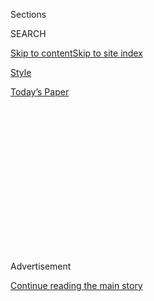 <div id="app">

<div>

<div>

<div>

<div class="NYTAppHideMasthead css-1q2w90k e1suatyy0">

<div class="section css-ui9rw0 e1suatyy2">

<div class="css-eph4ug er09x8g0">

<div class="css-6n7j50">

</div>

<span class="css-1dv1kvn">Sections</span>

<div class="css-10488qs">

<span class="css-1dv1kvn">SEARCH</span>

</div>

[Skip to content](#site-content)[Skip to site
index](#site-index)

</div>

<div id="masthead-section-label" class="css-1wr3we4 eaxe0e00">

[Style](https://www.nytimes3xbfgragh.onion/section/style)

</div>

<div class="css-10698na e1huz5gh0">

</div>

</div>

<div id="masthead-bar-one" class="section hasLinks css-15hmgas e1csuq9d3">

<div class="css-uqyvli e1csuq9d0">

</div>

<div class="css-1uqjmks e1csuq9d1">

</div>

<div class="css-9e9ivx">

[](https://myaccount.nytimes3xbfgragh.onion/auth/login?response_type=cookie&client_id=vi)

</div>

<div class="css-1bvtpon e1csuq9d2">

[Today’s
Paper](https://www.nytimes3xbfgragh.onion/section/todayspaper)

</div>

</div>

</div>

</div>

<div data-aria-hidden="false">

<div id="site-content" data-role="main">

<div>

<div class="css-1aor85t" style="opacity:0.000000001;z-index:-1;visibility:hidden">

<div class="css-1hqnpie">

<div class="css-epjblv">

<span class="css-17xtcya">[Style](/section/style)</span><span class="css-x15j1o">|</span><span class="css-fwqvlz">My
\_\_\_ Was a
Suffragist</span>

</div>

<div class="css-k008qs">

<div class="css-1iwv8en">

<span class="css-18z7m18"></span>

<div>

</div>

</div>

<span class="css-1n6z4y">https://nyti.ms/2VDbwoJ</span>

<div class="css-1705lsu">

<div class="css-4xjgmj">

<div class="css-4skfbu" data-role="toolbar" data-aria-label="Social Media Share buttons, Save button, and Comments Panel with current comment count" data-testid="share-tools">

  - 
  - 
  - 
  - 
    
    <div class="css-6n7j50">
    
    </div>

  - 
  - 

</div>

</div>

</div>

</div>

</div>

</div>

<div class="css-13pd83m">

</div>

<div id="top-wrapper" class="css-1sy8kpn">

<div id="top-slug" class="css-l9onyx">

Advertisement

</div>

[Continue reading the main
story](#after-top)

<div class="ad top-wrapper" style="text-align:center;height:100%;display:block;min-height:250px">

<div id="top" class="place-ad" data-position="top" data-size-key="top">

</div>

</div>

<div id="after-top">

</div>

</div>

<div>

<div id="sponsor-wrapper" class="css-1hyfx7x">

<div id="sponsor-slug" class="css-19vbshk">

Supported by

</div>

[Continue reading the main
story](#after-sponsor)

<div id="sponsor" class="ad sponsor-wrapper" style="text-align:center;height:100%;display:block">

</div>

<div id="after-sponsor">

</div>

</div>

<div class="css-186x18t">

</div>

<div class="css-1vkm6nb ehdk2mb0">

# My \_\_\_ Was a Suffragist

</div>

One hundred years after the 19th Amendment, suffragists’ descendants
consider how far we’ve come and how far we still have to
go.

<div class="css-79elbk" data-testid="photoviewer-wrapper">

<div class="css-z3e15g" data-testid="photoviewer-wrapper-hidden">

</div>

<div class="css-1a48zt4 ehw59r15" data-testid="photoviewer-children">

![<span class="css-cnj6d5 e1z0qqy90" itemprop="copyrightHolder"><span class="css-1ly73wi e1tej78p0">Credit...</span><span><span>Photo
collage: Andrew
Rodriguez</span></span></span>](https://static01.graylady3jvrrxbe.onion/images/2020/07/03/multimedia/03suffrage-blank-17/03suffrage-blank-17-articleLarge.jpg?quality=75&auto=webp&disable=upscale)

</div>

</div>

<div class="css-18e8msd">

<div class="css-vp77d3 epjyd6m0">

<div class="css-hus3qt ey68jwv0" data-aria-hidden="true">

[![Jennifer
Harlan](https://static01.graylady3jvrrxbe.onion/images/2019/09/25/reader-center/author-jennifer-harlan/author-jennifer-harlan-thumbLarge-v2.png
"Jennifer Harlan")](https://www.nytimes3xbfgragh.onion/by/jennifer-harlan)

</div>

<div class="css-1baulvz">

By [<span class="css-1baulvz last-byline" itemprop="name">Jennifer
Harlan</span>](https://www.nytimes3xbfgragh.onion/by/jennifer-harlan)

</div>

</div>

  - 
    
    <div class="css-ld3wwf e16638kd2">
    
    Published July 2, 2020Updated Aug. 19,
    2020
    
    </div>

  - 
    
    <div class="css-4xjgmj">
    
    <div class="css-pvvomx" data-role="toolbar" data-aria-label="Social Media Share buttons, Save button, and Comments Panel with current comment count" data-testid="share-tools">
    
      - 
      - 
      - 
      - 
        
        <div class="css-6n7j50">
        
        </div>
    
      - 
      - 
    
    </div>
    
    </div>

</div>

</div>

<div class="section meteredContent css-1r7ky0e" name="articleBody" itemprop="articleBody">

<div class="css-1fanzo5 StoryBodyCompanionColumn">

<div class="css-53u6y8">

On Aug. 18, 1920, Tennessee became the 36th state to ratify the 19th
Amendment. Eight days later, ratification was certified by the secretary
of state. The right to vote for women across the United States was
officially enshrined in the Constitution.

The codification of suffrage was the result of nearly a century of
activism, which began even before the Seneca Falls convention in 1848.
From those early years to the formation of the National American Woman
Suffrage Association (NAWSA) in 1890 to the Woman Suffrage Procession in
Washington in 1913, generations of American women and men devoted their
lives to fighting for the vote. The movement was a decades-long game of
democratic Telephone: Of the 68 women who gathered in that town in
upstate New York and declared what was then a radical notion — that all
men *and* women were created equal — only one, [Charlotte Woodward
Pierce](https://www.smithsonianmag.com/smart-news/only-one-woman-who-was-seneca-falls-lived-see-women-win-vote-180964044/),
would live to see their dream become a reality.

</div>

</div>

<div>

</div>

<div class="css-1fanzo5 StoryBodyCompanionColumn">

<div class="css-53u6y8">

And their struggle did not end with the amendment. Well after 1920,
there were many women in the United States, including Native Americans
and Chinese immigrants, who were not able to vote and many more,
particularly African-Americans, for whom it was extremely difficult. One
hundred years later, the country is continuing to grapple with many of
the same questions the suffragists raised, not only who gets to vote but
also what it means to be a citizen and how to ensure that all Americans
are equal in the eyes of the law. And as we mark this centennial, the
generation that came after the suffragists, and the ones that have come
after that, are still in the fight.

</div>

</div>

<div class="css-1fanzo5 StoryBodyCompanionColumn">

<div class="css-53u6y8">

“Learning your history is an essential tool, and a call to action,” said
Liza Mickens, a great-great-granddaughter of the suffragist Maggie Lena
Walker. “I’m honored to be a part of this legacy.” (Interviews have been
edited for length and clarity.)

## Adele Logan Alexander, 82, New York

*Granddaughter of Adella Hunt
Logan*

</div>

</div>

<div class="css-a7yk8a e73j0it0">

<div class="css-1xdhyk6 erfvjey0">

<span class="css-1ly73wi e1tej78p0">Image</span>

<div class="css-zjzyr8">

<div data-testid="lazyimage-container" style="height:483.97777777777776px">

</div>

</div>

</div>

<span class="css-16f3y1r e13ogyst0" data-aria-hidden="true">The
suffragist Adella Hunt Logan in her wedding dress in Atlanta in 1888. A
teacher at the Tuskegee Institute in Alabama, she fought for suffrage,
social reform and better health care for black
communities.</span><span class="css-cnj6d5 e1z0qqy90" itemprop="copyrightHolder"><span class="css-1ly73wi e1tej78p0">Credit...</span><span>Thomas
Askew, reproduction by Mark
Gulezian</span></span>

<div class="css-1xdhyk6 erfvjey0">

<span class="css-1ly73wi e1tej78p0">Image</span>

<div class="css-zjzyr8">

<div data-testid="lazyimage-container" style="height:485.26666666666677px">

</div>

</div>

</div>

<span class="css-16f3y1r e13ogyst0" data-aria-hidden="true">Adella,
third from left, with her family at the Tuskegee Institute in 1913,
celebrating her 25th anniversary with her husband, Warren Logan, center.
Their son Arthur, standing in front of Warren, was the father of the
historian Adele Logan
Alexander.</span><span class="css-cnj6d5 e1z0qqy90" itemprop="copyrightHolder"><span class="css-1ly73wi e1tej78p0">Credit...</span><span>Arthur
P. Bedou, reproduction by Mark Gulezian</span></span>

</div>

<div class="css-1fanzo5 StoryBodyCompanionColumn">

<div class="css-53u6y8">

Adella’s portrait — the one that’s the cover of my book “[Princess of
the Hither Isles: A Black Suffragist’s Story from the Jim Crow
South](https://yalebooks.yale.edu/book/9780300242607/princess-hither-isles)”
— hung in my parents’ apartment, so she’s always been a visible,
physical presence in my life, even though she died when my father was
only 6 years old. And, of course, I was named for her. When I was in my
early 40s, a young historian who was working on a Ph.D. dissertation
about Black women in the suffrage movement was the first one to show me
Adella’s writings. I hadn’t had that kind of specifics before, and I got
totally hooked on trying to find out more about her as a suffragist. My
father was dead by that time, so I asked my mother, “Did you know all
this?” And her response was, “Of course.” Not only was Adella involved,
but my mother’s mother was, too: They were both light-skinned enough to
pass, so the two grandmothers, well before my parents were born, would
go together to white suffrage conferences in the South, and then come
back and share the information they learned with the Black community.

But even before I knew the details of my family’s story, voting and
political involvement were very much a part of my growing up. One of my
first memories is of my hand reaching up for my mother’s as she walked
with me to the New York Public Library, down through this back labyrinth
to where the voting booths were. I always knew that this was something
very precious, and not to be taken for granted.

</div>

</div>

<div class="css-1fanzo5 StoryBodyCompanionColumn">

<div class="css-53u6y8">

## Coline Jenkins, 68, Greenwich, Conn.

*Great-great-granddaughter of Elizabeth Cady Stanton,
great-granddaughter of Harriot Stanton Blatch, granddaughter of Nora
Stanton Blatch de Forest
Barney*

</div>

</div>

<div class="css-a7yk8a e73j0it0">

<div class="css-1xdhyk6 erfvjey0">

<span class="css-1ly73wi e1tej78p0">Image</span>

<div class="css-zjzyr8">

<div data-testid="lazyimage-container" style="height:296.44444444444446px">

</div>

</div>

</div>

<span class="css-16f3y1r e13ogyst0" data-aria-hidden="true">Elizabeth
Cady Stanton with her daughter Harriot Stanton Blatch and her
granddaughter Nora Stanton Blatch de Forest Barney. All three
generations of Stanton women, pictured here in 1892, fought for the
right to
vote.</span><span class="css-cnj6d5 e1z0qqy90" itemprop="copyrightHolder"><span class="css-1ly73wi e1tej78p0">Credit...</span><span>Coline
Jenkins</span></span>

<div class="css-1xdhyk6 erfvjey0">

<span class="css-1ly73wi e1tej78p0">Image</span>

<div class="css-zjzyr8">

<div data-testid="lazyimage-container" style="height:296.44444444444446px">

</div>

</div>

</div>

<span class="css-16f3y1r e13ogyst0" data-aria-hidden="true">In 1913,
Nora rode around New York on a horse named for the state’s anti-suffrage
senator Elihu Root, giving speeches advocating for women’s right to
vote. “When you ride in on a horse, you don’t need a podium: You’re
already up there,” her granddaughter Coline Jenkins
said.</span><span class="css-cnj6d5 e1z0qqy90" itemprop="copyrightHolder"><span class="css-1ly73wi e1tej78p0">Credit...</span><span>via
Coline Jenkins</span></span>

</div>

<div class="css-1fanzo5 StoryBodyCompanionColumn">

<div class="css-53u6y8">

My dad had died when I was little, so it was my mother and my
grandmother, these two very strong women, who raised me. They both had
jobs — my grandmother Nora was the first woman in the country to get a
degree in civil engineering and my mother was an architect — and they
were civically active all the time. Nobody sat me down and told me about
Elizabeth or Harriot: I learned vicariously through these two powerful
women in my life. Then when I was around 17 I started visiting some of
the historical sites and reading Elizabeth’s memoirs and putting
together the mosaic of values and ideas that have been expressed through
the generations.

<div id="NYT_MAIN_CONTENT_1_REGION" class="css-9tf9ac">

<div>

</div>

</div>

If you want to know about democracy, and the tools of democracy, then
learn about the suffrage movement. This was warfare, and the suffragists
used every single weapon available: petitions, lobbying, newspapers,
speeches, marches — everything except the gun. That’s why it’s called
the world’s greatest bloodless revolution. These women worked their full
lifetimes, and then the next generation did the same, and the next. I’m
very proud to be the daughter of the daughter of the daughter of the
daughter. People talk about the mitochondrial DNA that passes down
through the mother. That’s the powerhouse within the cell. And I’m proud
to have that power boost.

## Michelle Duster, 56, Chicago

*Great-granddaughter of* [*Ida B.
Wells-Barnett*](https://www.nytimes3xbfgragh.onion/interactive/2018/obituaries/overlooked-ida-b-wells.html)

</div>

</div>

<div class="css-a7yk8a e73j0it0">

<div class="css-1xdhyk6 erfvjey0">

<span class="css-1ly73wi e1tej78p0">Image</span>

<div class="css-zjzyr8">

<div data-testid="lazyimage-container" style="height:525.8666666666667px">

</div>

</div>

</div>

<span class="css-16f3y1r e13ogyst0" data-aria-hidden="true">The
journalist and suffragist Ida B. Wells-Barnett with her daughters, Ida
and Alfreda, in 1914. The year before, Wells-Barnett marched with the
Illinois delegation in the Woman Suffrage Procession in Washington.
White organizers told her and other Black women to walk at the back, but
she
refused.</span><span class="css-cnj6d5 e1z0qqy90" itemprop="copyrightHolder"><span class="css-1ly73wi e1tej78p0">Credit...</span><span>Special
Collections Research Center, University of Chicago
Library</span></span>

<div class="css-1xdhyk6 erfvjey0">

<span class="css-1ly73wi e1tej78p0">Image</span>

<div class="css-zjzyr8">

<div data-testid="lazyimage-container" style="height:523.9333333333333px">

</div>

</div>

</div>

<span class="css-16f3y1r e13ogyst0" data-aria-hidden="true">Alfreda was
responsible for posthumously publishing Wells-Barnett’s autobiography,
“Crusade for Justice,” in 1970. “I was a child at the time and didn’t
understand the magnitude of what that meant,” Alfreda’s granddaughter
Michelle Duster said. “All of the tributes and the research that are
happening now are due to my grandmother’s
work.”</span><span class="css-cnj6d5 e1z0qqy90" itemprop="copyrightHolder"><span class="css-1ly73wi e1tej78p0">Credit...</span><span>Special
Collections Research Center, University of Chicago Library</span></span>

</div>

<div class="css-1fanzo5 StoryBodyCompanionColumn">

<div class="css-53u6y8">

My grandmother Alfreda was very purposeful when I was growing up about
making sure we knew who her mother was, and passing down her values,
while also not putting pressure on us to live up to anybody else’s
legacy. People underestimate how much pressure there is for children
dealing with a parent who’s such a public figure, and I think that’s why
my grandmother was so determined that we would have our own identities.

At the same time, she was relentless about making sure Ida was not
forgotten. She was the one who found the manuscript for her mother’s
incomplete autobiography. She was a widow raising five children on her
own, and she would stay up working on it when the kids were asleep. She
managed to get it
[published](https://press.uchicago.edu/ucp/books/book/chicago/C/bo49856620.html)
in 1970. We now have four generations of my family that have created or
supported some kind of [work around Ida’s
legacy](https://www.simonandschuster.com/books/Ida-B-the-Queen/Michelle-Duster/9781982129811),
and it all started with my grandmother.

</div>

</div>

<div class="css-1fanzo5 StoryBodyCompanionColumn">

<div class="css-53u6y8">

I can only imagine that Ida might be slightly disappointed if she saw
where we are now. She spent over 50 years fighting for equality and
justice, and here we are, almost 90 years after she died, still
fighting. We still haven’t reached the point where there is true racial
and economic and gender equality in this country. Then again, maybe she
wouldn’t be surprised, because she knew that social change takes a long
time.

## Sandra Shreve, 79, Denver

*Great-great-niece of* [*Mary Ann Shadd
Cary*](https://www.nytimes3xbfgragh.onion/2018/06/06/obituaries/mary-ann-shadd-cary-abolitionist-overlooked.html)

<div class="css-79elbk" data-testid="photoviewer-wrapper">

<div class="css-z3e15g" data-testid="photoviewer-wrapper-hidden">

</div>

<div class="css-1a48zt4 ehw59r15" data-testid="photoviewer-children">

<div class="css-zgakxe erfvjey0">

<span class="css-1ly73wi e1tej78p0">Image</span>

<div class="css-zjzyr8">

<div data-testid="lazyimage-container" style="height:480.82901554404145px">

</div>

</div>

</div>

<span class="css-16f3y1r e13ogyst0" data-aria-hidden="true">Born in
Delaware, the child of abolitionists, Mary Ann Shadd Cary moved to
Canada and started The Provincial Freeman, making her the first Black
woman in North America to publish a newspaper. Circa
1850.</span><span class="css-cnj6d5 e1z0qqy90" itemprop="copyrightHolder"><span class="css-1ly73wi e1tej78p0">Credit...</span><span>Library
and Archives Canada/Mary Ann Shadd Cary collection/c029977</span></span>

</div>

</div>

Most of what I know about Mary came from reading books written by others
and from reading things she wrote herself. She was a woman who would go
all over, selling her newspaper (the first to be published by a Black
woman in North America) and sharing ideas of freedom and liberty. I’ve
been just fascinated by her and her life and how feisty she was and the
things she was able to accomplish at a time when women were not being
heard.

In 1998, she was inducted into the National Women’s Hall of Fame in
Seneca Falls, N.Y. I went to the ceremony with my cousin Dorothy Shadd
Shreve. The evening before, we were all given candles and lined up, 10
abreast, to march down the main road to the hall. Dorothy was in her
90s, but there she was, in her high heels, walking very forcefully down
the street. As we marched arm-in-arm with all these remarkable women,
the people from the town lined up on both sides of the street and
applauded. I remember Dorothy saying, “And we’re still fighting for the
rights of women\!” I’ll never forget that experience.

## Sarah Plimpton, 83, New York

*Granddaughter of Blanche Ames
Ames*

</div>

</div>

<div class="css-a7yk8a e73j0it0">

<div class="css-1xdhyk6 erfvjey0">

<span class="css-1ly73wi e1tej78p0">Image</span>

<div class="css-zjzyr8">

<div data-testid="lazyimage-container" style="height:627.6888888888889px">

</div>

</div>

</div>

<span class="css-16f3y1r e13ogyst0" data-aria-hidden="true">In addition
to being an advocate for suffrage, reproductive rights and equal
employment opportunities for women, Blanche Ames Ames, seen here in
1922, was a talented artist and botanical
illustrator.</span><span class="css-cnj6d5 e1z0qqy90" itemprop="copyrightHolder"><span class="css-1ly73wi e1tej78p0">Credit...</span><span>Ames
Family Papers, Sophia Smith Collection, Smith College
</span></span>

<div class="css-1xdhyk6 erfvjey0">

<span class="css-1ly73wi e1tej78p0">Image</span>

<div class="css-zjzyr8">

<div data-testid="lazyimage-container" style="height:529.088888888889px">

</div>

</div>

</div>

<span class="css-16f3y1r e13ogyst0" data-aria-hidden="true">Ames used
her skills to create numerous cartoons, such as this one from 1915, to
sway public opinion toward the suffragist
cause.</span><span class="css-cnj6d5 e1z0qqy90" itemprop="copyrightHolder"><span class="css-1ly73wi e1tej78p0">Credit...</span><span>Ames
Family Papers, Sophia Smith Collection, Smith College </span></span>

</div>

<div class="css-1fanzo5 StoryBodyCompanionColumn">

<div class="css-53u6y8">

My grandmother was absolutely wonderful — just this extraordinary,
vibrant person. I remember, in the early days of television, she would
sit in front of it and argue with whomever she was listening to. She
would never take anything for granted or believe what someone said if
she couldn’t verify it herself.

</div>

</div>

<div class="css-1fanzo5 StoryBodyCompanionColumn">

<div class="css-53u6y8">

We heard a lot around the dinner table about her struggle to get support
for a women’s hospital in Boston, and she and my mother were involved
with Planned Parenthood. But when it came to women and the vote, I think
we all took it for granted. I never doubted that a woman could do
anything. Maybe that was naïve. But she imbued us with this feeling that
you could pursue anything you put your mind to.

## David Steele Ewing, 53, Nashville

*Great-great-grandson of Isabella Ewing*

</div>

</div>

<div class="css-79elbk" data-testid="photoviewer-wrapper">

<div class="css-z3e15g" data-testid="photoviewer-wrapper-hidden">

</div>

<div class="css-1a48zt4 ehw59r15" data-testid="photoviewer-children">

![<span class="css-16f3y1r e13ogyst0" data-aria-hidden="true">Isabella
Ewing in Nashville in 1916. She and her husband, Prince Albert Ewing,
had been enslaved and, after the Civil War, were active members of
Nashville’s Black
community.</span><span class="css-cnj6d5 e1z0qqy90" itemprop="copyrightHolder"><span class="css-1ly73wi e1tej78p0">Credit...</span><span>David
Steele
Ewing</span></span>](https://static01.graylady3jvrrxbe.onion/images/2020/08/16/multimedia/03suffrage-blank-05/merlin_173928057_2ebb782d-5c73-40c1-9d05-a64d356a835f-articleLarge.jpg?quality=75&auto=webp&disable=upscale)

</div>

</div>

<div class="css-79elbk" data-testid="photoviewer-wrapper">

<div class="css-z3e15g" data-testid="photoviewer-wrapper-hidden">

</div>

<div class="css-1a48zt4 ehw59r15" data-testid="photoviewer-children">

<div class="css-1xdhyk6 erfvjey0">

<span class="css-1ly73wi e1tej78p0">Image</span>

<div class="css-zjzyr8">

<div data-testid="lazyimage-container" style="height:174.64444444444442px">

</div>

</div>

</div>

<span class="css-16f3y1r e13ogyst0" data-aria-hidden="true">Isabella’s
voter registration card from October 1920. She was among the first
African-American women who registered to vote in Tennessee in that
fall’s presidential election, the first in which they were able to
participate.</span><span class="css-cnj6d5 e1z0qqy90" itemprop="copyrightHolder"><span class="css-1ly73wi e1tej78p0">Credit...</span><span>via
David Steele Ewing</span></span>

</div>

</div>

<div class="css-1fanzo5 StoryBodyCompanionColumn">

<div class="css-53u6y8">

My father died when I was 2 years old, so I grew up not knowing a lot
about the Ewing family. But at a family reunion about 25 years ago, I
kept hearing about Prince Albert Ewing and Isabella, my
great-great-grandparents. It was a surprise to me to hear about people
who I’m related to, who lived in the city where I’ve always lived and
who were so involved in the Nashville African-American community.

<div id="NYT_MAIN_CONTENT_3_REGION" class="css-9tf9ac">

<div>

</div>

</div>

This was before the days of online genealogy, so I did the old-fashioned
work of going to courthouses and libraries to discover more information.
They were both enslaved, Prince Albert at a place called [Travellers
Rest](https://historictravellersrest.org/) and Isabella at the
[Hermitage](https://thehermitage.com/). They were married in 1871 and
purchased some land near the Hermitage, where they built a house. That’s
where I found their voting cards. Prince Albert was a magistrate in the
1880s. He was elected three times. But Isabella couldn’t vote for him.
So it was very important, even though he was no longer on the bench,
that she went to register as soon as she could.

There’s all this talk that women were “given” the right to vote. Women
were not given the right to vote: They fought for the right to vote.
They organized for the right to vote. They demanded the right to vote.
This didn’t happen by magic. They really had to fight for it.

</div>

</div>

<div class="css-1fanzo5 StoryBodyCompanionColumn">

<div class="css-53u6y8">

## Pamela Michael, 71, Hudson, N.H.

*Granddaughter of Frank Tafe and Delia Lefavor Tafe*

</div>

</div>

<div class="css-79elbk" data-testid="photoviewer-wrapper">

<div class="css-z3e15g" data-testid="photoviewer-wrapper-hidden">

</div>

<div class="css-1a48zt4 ehw59r15" data-testid="photoviewer-children">

<div class="css-1xdhyk6 erfvjey0">

<span class="css-1ly73wi e1tej78p0">Image</span>

<div class="css-zjzyr8">

<div data-testid="lazyimage-container" style="height:232px">

</div>

</div>

</div>

<span class="css-16f3y1r e13ogyst0" data-aria-hidden="true">Frank Tafe,
standing, and his future wife, Delia Lefavor, seated at right in the
truck’s passenger seat, at a suffrage parade in Nashua, N.H., circa
1918. Like many suffragists, the marchers wore all-white
dresses.</span><span class="css-cnj6d5 e1z0qqy90" itemprop="copyrightHolder"><span class="css-1ly73wi e1tej78p0">Credit...</span><span>via
Pamela Michael</span></span>

</div>

</div>

<div class="css-1fanzo5 StoryBodyCompanionColumn">

<div class="css-53u6y8">

My grandmother was quite a gal. She was one of the first women to
graduate from Nashua High School, and she had a career as a secretary at
the Nashua Card, Gummed and Coated Paper Company (later known as the
Nashua Corporation) before she married at 32. She was unique and
progressive for her time, very independent. And my grandfather was very
supportive. Both of my grandparents stood up for what they believed in.

He died before I was born, and she died when I was about 13. My
grandmother never really talked to me about women’s rights in much
detail because I was so young. But I’ve been very active politically, so
it must be in the blood. Speaking out seems to run in the family, and
the women are quite strong. We don’t sit back. We’re not passive. And
Delia wasn’t either.

## Liza Mickens, 23, Richmond, Va.

*Great-great-granddaughter of Maggie Lena
Walker*

</div>

</div>

<div class="css-a7yk8a e73j0it0">

<div class="css-1xdhyk6 erfvjey0">

<span class="css-1ly73wi e1tej78p0">Image</span>

<div class="css-zjzyr8">

<div data-testid="lazyimage-container" style="height:534.2444444444444px">

</div>

</div>

</div>

<span class="css-16f3y1r e13ogyst0" data-aria-hidden="true">Maggie Lena
Walker in her office in Richmond, Va., circa 1910. She was the first
Black female president of a U.S. bank and used her influence to push for
women’s suffrage in
Virginia.</span><span class="css-cnj6d5 e1z0qqy90" itemprop="copyrightHolder"><span class="css-1ly73wi e1tej78p0">Credit...</span><span>Courtesy
of National Park Service, Maggie L. Walker National Historic
Site</span></span>

<div class="css-1xdhyk6 erfvjey0">

<span class="css-1ly73wi e1tej78p0">Image</span>

<div class="css-zjzyr8">

<div data-testid="lazyimage-container" style="height:464.6444444444445px">

</div>

</div>

</div>

<span class="css-16f3y1r e13ogyst0" data-aria-hidden="true">In her
diary, Walker marked Nov. 2, 1920 — Election Day — as a holiday. She
registered hundreds of Black women to vote after the 19th Amendment
passed, ensuring that they would be able to participate in that first,
historic trip to the
polls.</span><span class="css-cnj6d5 e1z0qqy90" itemprop="copyrightHolder"><span class="css-1ly73wi e1tej78p0">Credit...</span><span>Courtesy
of National Park Service, Maggie L. Walker National Historic
Site</span></span>

</div>

<div class="css-1fanzo5 StoryBodyCompanionColumn">

<div class="css-53u6y8">

My brother and I were brought up telling Maggie Walker’s story, and it’s
a responsibility I take very seriously. But the family narrative I grew
up telling was focused on the work she did as the first African-American
woman to charter a bank in the United States. It wasn’t until recently,
as part of my work campaigning in Virginia for the [Equal Rights
Amendment](https://www.nytimes3xbfgragh.onion/2020/01/15/us/era-virginia-vote.html),
that I really learned about her involvement in the political field.
Knowing her, though, it didn’t come as a surprise: In everything she
did, her focus was on empowering her community.

She was not necessarily out and marching — Maggie was partially disabled
because of diabetes — but she organized. When women did get the right to
vote, she made sure it wasn’t just for white women: She registered
hundreds of Black women to vote that first year. She and other
contemporaries also formed a [“Lily Black”
ticket](https://digitalsc.lib.vt.edu/exhibits/show/womens-history-2016/item/4697),
in response to the “lily white” ticket in the Republican Party, and in
1921 she became the first Black woman to run for statewide office in
Virginia.

</div>

</div>

<div class="css-1fanzo5 StoryBodyCompanionColumn">

<div class="css-53u6y8">

This 100th anniversary is coming at a pivotal time. We’re seeing the
call for Black voices to be highlighted in this country, where they’ve
been silenced for so long. It’s so important for young Black women to
have somebody like Maggie to look up to, and being able to use my voice
to share her story is a huge honor.

## William Bellamy, 73, Laramie, Wyo.

*Great-grandson of Mary Godat
Bellamy*

</div>

</div>

<div class="css-79elbk" data-testid="photoviewer-wrapper">

<div class="css-z3e15g" data-testid="photoviewer-wrapper-hidden">

</div>

<div class="css-1a48zt4 ehw59r15" data-testid="photoviewer-children">

<div class="css-1xdhyk6 erfvjey0">

<span class="css-1ly73wi e1tej78p0">Image</span>

<div class="css-zjzyr8">

<div data-testid="lazyimage-container" style="height:531.0222222222222px">

</div>

</div>

</div>

<span class="css-16f3y1r e13ogyst0" data-aria-hidden="true">In 1910,
around the time this portrait was taken, Mary Godat Bellamy was elected
as the first woman in Wyoming’s House of Representatives. She served one
term.</span><span class="css-cnj6d5 e1z0qqy90" itemprop="copyrightHolder"><span class="css-1ly73wi e1tej78p0">Credit...</span><span>via
William
Bellamy</span></span>

</div>

</div>

<div class="css-79elbk" data-testid="photoviewer-wrapper">

<div class="css-z3e15g" data-testid="photoviewer-wrapper-hidden">

</div>

<div class="css-1a48zt4 ehw59r15" data-testid="photoviewer-children">

<div class="css-1xdhyk6 erfvjey0">

<span class="css-1ly73wi e1tej78p0">Image</span>

<div class="css-zjzyr8">

<div data-testid="lazyimage-container" style="height:326.7333333333333px">

</div>

</div>

</div>

<span class="css-16f3y1r e13ogyst0" data-aria-hidden="true">Bellamy
represented Wyoming, the first state in which women could vote, at the
NAWSA convention in Washington in December 1917. She was invited by
Carrie Chapman Catt, then the group’s
president.</span><span class="css-cnj6d5 e1z0qqy90" itemprop="copyrightHolder"><span class="css-1ly73wi e1tej78p0">Credit...</span><span>via
William Bellamy</span></span>

</div>

</div>

<div class="css-1fanzo5 StoryBodyCompanionColumn">

<div class="css-53u6y8">

I was 7 when Mary passed away, so I remember her just as great-grandma.
She had a corner store where we would hang out when I was a kid, and she
would read our palms. I always kind of knew what she did — we all knew
she was the first woman legislator in Wyoming and that she had worked
hard in the Democratic Party for suffrage — but it wasn’t until fairly
recently that I spent more time researching her accomplishments.

The history of political movements is forgotten pretty rapidly after
things are changed one way or the other — how the movement went forward,
how long sometimes it takes to change a social norm and what needs to be
done to get actual change accomplished. What we learn from the
suffragists is how hard people worked to get something done for future
generations because they believed it was truly the right thing to do. My
great-grandma taught a kind of Jeffersonian attitude: You do what you
can do for society with the gifts you’re given. That was how she looked
at life, and that’s what she
did.

</div>

</div>

<div class="css-79elbk" data-testid="photoviewer-wrapper">

<div class="css-z3e15g" data-testid="photoviewer-wrapper-hidden">

</div>

<div class="css-1a48zt4 ehw59r15" data-testid="photoviewer-children">

<div class="css-1xdhyk6 erfvjey0">

<span class="css-1ly73wi e1tej78p0">Image</span>

<div class="css-zjzyr8">

<div data-testid="lazyimage-container" style="height:257.77777777777777px">

</div>

</div>

</div>

</div>

</div>

<div class="css-1fanzo5 StoryBodyCompanionColumn">

<div class="css-53u6y8">

1\. Harriot Stanton Blatch, 1911. Library of Congress

2\. Maggie Lena Walker, circa 1920s. Courtesy of National Park Service,
Maggie L. Walker National Historic Site

3\. Ida B. Wells-Barnett with her family, 1917. Special Collections
Research Center, University of Chicago Library

4\. Ida B. Wells-Barnett with her children, 1909. Special Collections
Research Center, University of Chicago Library

5\. Mary Godat Bellamy, circa 1910. via William Bellamy

6\. Adella Hunt Logan with her family, 1913. Arthur P. Bedou,
reproduction by Mark Gulezian

7\. Blanche Ames Ames with her daughter Pauline Ames Plimpton, mother of
Sarah Plimpton, and her husband, Oakes Ames. Undated. Ames Family
Papers, Sophia Smith Collection, Smith College

8\. Mary Ann Shadd Cary, circa 1850. Library and Archives Canada/Mary
Ann Shadd Cary collection/c029977

9\. Isabella Ewing, 1916. via David Steele Ewing

10\. Blanche Ames Ames, 1899. Ames Family Papers, Sophia Smith
Collection, Smith College

11\. Maggie Lena Walker with her family, circa 1920. Courtesy of
National Park Service, Maggie L. Walker National Historic Site

12\. Nora Stanton Blatch de Forest Barney, Elizabeth Cady Stanton and
Harriot Stanton Blatch, left to right, 1892. via Coline Jenkins

13\. Frank Tafe and Delia Lefavor Tafe, circa 1918. via Pamela Michael

</div>

</div>

</div>

<div>

</div>

<div>

</div>

<div>

</div>

<div>

<div id="bottom-wrapper" class="css-1ede5it">

<div id="bottom-slug" class="css-l9onyx">

Advertisement

</div>

[Continue reading the main
story](#after-bottom)

<div id="bottom" class="ad bottom-wrapper" style="text-align:center;height:100%;display:block;min-height:90px">

</div>

<div id="after-bottom">

</div>

</div>

</div>

</div>

</div>

## Site Index

<div>

</div>

## Site Information Navigation

  - [© <span>2020</span> <span>The New York Times
    Company</span>](https://help.nytimes3xbfgragh.onion/hc/en-us/articles/115014792127-Copyright-notice)

<!-- end list -->

  - [NYTCo](https://www.nytco.com/)
  - [Contact
    Us](https://help.nytimes3xbfgragh.onion/hc/en-us/articles/115015385887-Contact-Us)
  - [Work with us](https://www.nytco.com/careers/)
  - [Advertise](https://nytmediakit.com/)
  - [T Brand Studio](http://www.tbrandstudio.com/)
  - [Your Ad
    Choices](https://www.nytimes3xbfgragh.onion/privacy/cookie-policy#how-do-i-manage-trackers)
  - [Privacy](https://www.nytimes3xbfgragh.onion/privacy)
  - [Terms of
    Service](https://help.nytimes3xbfgragh.onion/hc/en-us/articles/115014893428-Terms-of-service)
  - [Terms of
    Sale](https://help.nytimes3xbfgragh.onion/hc/en-us/articles/115014893968-Terms-of-sale)
  - [Site
    Map](https://spiderbites.nytimes3xbfgragh.onion)
  - [Help](https://help.nytimes3xbfgragh.onion/hc/en-us)
  - [Subscriptions](https://www.nytimes3xbfgragh.onion/subscription?campaignId=37WXW)

</div>

</div>

</div>

</div>
